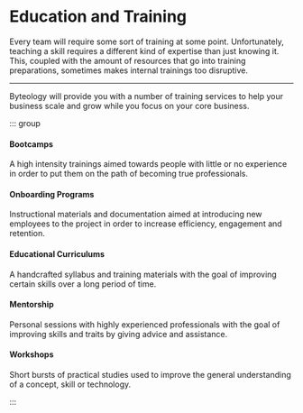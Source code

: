 # Education and Training
Every team will require some sort of training at some point. Unfortunately, teaching a skill requires a different kind of expertise than just knowing it. This, coupled with the amount of resources that go into training preparations, sometimes makes internal trainings too disruptive.

---

Byteology will provide you with a number of training services to help your business scale and grow while you focus on your core business.

::: group

#### <b-icon name="people"></b-icon> Bootcamps
A high intensity trainings aimed towards people with little or no experience in order to put them on the path of becoming true professionals.

#### <b-icon name="signpost"></b-icon> Onboarding Programs
Instructional materials and documentation aimed at introducing new employees to the project in order to increase efficiency, engagement and retention.

#### <b-icon name="books"></b-icon> Educational Curriculums
A handcrafted syllabus and training materials with the goal of improving certain skills over a long period of time.

#### <b-icon name="nurture"></b-icon> Mentorship
Personal sessions with highly experienced professionals with the goal of improving skills and traits by giving advice and assistance.

#### <b-icon name="gears"></b-icon> Workshops
Short bursts of practical studies used to improve the general understanding of a concept, skill or technology.

:::
